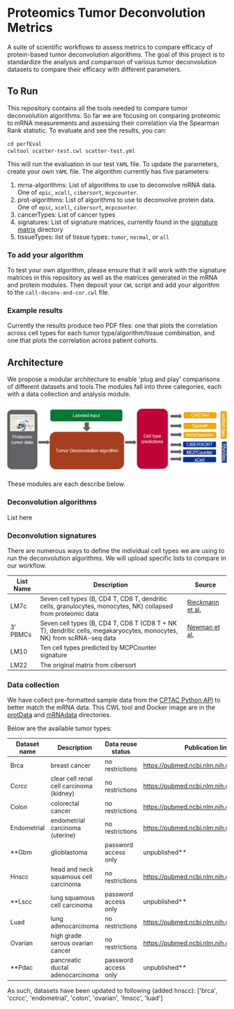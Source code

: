 # Proteomics Tumor Deconvolution Metrics
A suite of scientific workflows to assess metrics to compare efficacy of protein-based tumor deconvolution algorithms. The goal of this project is to standardize the analysis and comparison of various tumor deconvolution datasets to compare their efficacy with different parameters.

## To Run
This repository contains all the tools needed to compare tumor deconvolution algorithms. So far we are focusing on comparing proteomic to mRNA measurements and assessing their correlation via the Spearman Rank statistic. To evaluate and see the results, you can:

``` shell
cd perfEval
cwltool scatter-test.cwl scatter-test.yml
```
This will run the evaluation in our test `YAML` file. To update the parameters, create your own `YAML` file. The algorithm currently has five parameters:
1. mrna-algorithms: List of algorithms to use to deconvolve mRNA data. One of `epic`, `xcell`, `cibersort`, `mcpcounter`.
2. prot-algorithms: List of algorithms to use to deconvolve protein data. One of `epic`, `xcell`, `cibersort`, `mcpcounter`.
3. cancerTypes: List of cancer types
4. signatures: List of signature matrices, currently found in the [signature matrix](./signature_matrices) directory
5. tissueTypes: list of tissue types: `tumor`, `normal`, or `all`

### To add your algorithm
To test your own algorithm, please ensure that it will work with the signature matrices in this repository as well as the matrices generated in the mRNA and protein modules. Then deposit your `CWL` script and add your algorithm to the `call-deconv-and-cor.cwl` file.

### Example results
Currently the results produce two PDF files: one that plots the correlation across cell types for each tumor type/algorithm/tissue combination, and one that plots the correlation across patient cohorts.

## Architecture
We propose a modular architecture to enable 'plug and play' comparisons of different datasets and tools.The modules fall into three categories, each with a data collection and analysis module.
![Architecture](./arch.png)

These modules are each describe below.


### Deconvolution algorithms
List here

### Deconvolution signatures
There are numerous ways to define the individual cell types we are using to run the deconvolution algorithms. We will upload specific lists to compare in our workflow.

| List Name | Description | Source |
| --- | --- | --- |
| LM7c | Seven cell types (B, CD4 T, CD8 T, dendritic cells, granulocytes, monocytes, NK) collapsed from proteomic data | [Rieckmann et al.](https://pubmed.ncbi.nlm.nih.gov/28263321/)|
| 3' PBMCs | Seven cell types (B, CD4 T, CD8 T (CD8 T + NK T), dendritic cells, megakaryocytes, monocytes, NK) from scRNA-seq data | [Newman et al.](https://pubmed.ncbi.nlm.nih.gov/31061481/)|
| LM10 | Ten cell types predicted by MCPCounter signature | |
| LM22 | The original matrix from cibersort  | |


### Data collection
We have collect pre-formatted sample data from the [CPTAC Python API](https://github.com/PayneLab/cptac) to better match the mRNA data. This CWL tool and Docker image are in the [protData](./protData) and [mRNAdata](./mRNAData) directories.

Below are the available tumor types:

Dataset name | Description | Data reuse status | Publication link
-- | -- | -- | --
Brca | breast cancer | no restrictions | https://pubmed.ncbi.nlm.nih.gov/33212010/
Ccrcc | clear cell renal cell carcinoma (kidney) | no restrictions | https://pubmed.ncbi.nlm.nih.gov/31675502/
Colon | colorectal cancer | no restrictions | https://pubmed.ncbi.nlm.nih.gov/31031003/
Endometrial | endometrial carcinoma (uterine) | no restrictions | https://pubmed.ncbi.nlm.nih.gov/32059776/
**Gbm | glioblastoma | password access only | unpublished**
Hnscc | head and neck squamous cell carcinoma | no restrictions | https://pubmed.ncbi.nlm.nih.gov/33417831/
**Lscc | lung squamous cell carcinoma | password access only | unpublished**
Luad | lung adenocarcinoma | no restrictions | https://pubmed.ncbi.nlm.nih.gov/32649874/
Ovarian | high grade serous ovarian cancer | no restrictions | https://pubmed.ncbi.nlm.nih.gov/27372738/
**Pdac | pancreatic ductal adenocarcinoma | password access only | unpublished**

As such, datasets have been updated to following (added hnscc):
['brca', 'ccrcc', 'endometrial', 'colon', 'ovarian', 'hnscc', 'luad']


